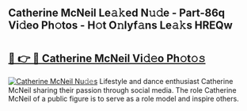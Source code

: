 ## Catherine McNeil Le𝚊𝚔ed N𝚞𝚍e - Part-86q Vi𝚍eo Ph𝚘tos - H𝚘t O𝚗lyf𝚊ns Le𝚊𝚔s HREQw

# <h2><a href="http://hf5ou6m.feru.top/?c=Catherine+McNeil">🔗 👉 🔴 Catherine McNeil Vi𝚍𝚎o Ph𝚘t𝚘𝚜</a></h2>

[![Catherine McNeil Nu𝚍𝚎s](https://i.imgur.com/0TWrTi3.gif)](http://hf5ou6m.feru.top/?c=Catherine+McNeil)
Lifestyle and dance enthusiast Catherine McNeil sharing their passion through social media. The role Catherine McNeil of a public figure is to serve as a role model and inspire others. 
